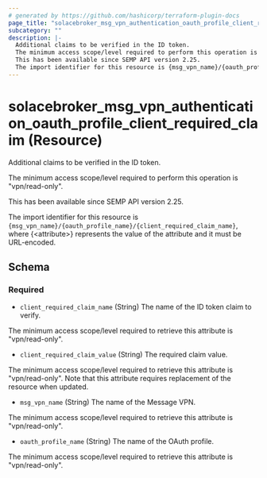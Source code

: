 ```yaml
---
# generated by https://github.com/hashicorp/terraform-plugin-docs
page_title: "solacebroker_msg_vpn_authentication_oauth_profile_client_required_claim Resource - solacebroker"
subcategory: ""
description: |-
  Additional claims to be verified in the ID token.
  The minimum access scope/level required to perform this operation is "vpn/read-only".
  This has been available since SEMP API version 2.25.
  The import identifier for this resource is {msg_vpn_name}/{oauth_profile_name}/{client_required_claim_name}, where {&lt;attribute&gt;} represents the value of the attribute and it must be URL-encoded.
---
```


# solacebroker_msg_vpn_authentication_oauth_profile_client_required_claim (Resource)

Additional claims to be verified in the ID token.



The minimum access scope/level required to perform this operation is "vpn/read-only".

This has been available since SEMP API version 2.25.

The import identifier for this resource is `{msg_vpn_name}/{oauth_profile_name}/{client_required_claim_name}`, where {&lt;attribute&gt;} represents the value of the attribute and it must be URL-encoded.



<!-- schema generated by tfplugindocs -->
## Schema

### Required

- `client_required_claim_name` (String) The name of the ID token claim to verify.

The minimum access scope/level required to retrieve this attribute is "vpn/read-only".
- `client_required_claim_value` (String) The required claim value.

The minimum access scope/level required to retrieve this attribute is "vpn/read-only". Note that this attribute requires replacement of the resource when updated.
- `msg_vpn_name` (String) The name of the Message VPN.

The minimum access scope/level required to retrieve this attribute is "vpn/read-only".
- `oauth_profile_name` (String) The name of the OAuth profile.

The minimum access scope/level required to retrieve this attribute is "vpn/read-only".
